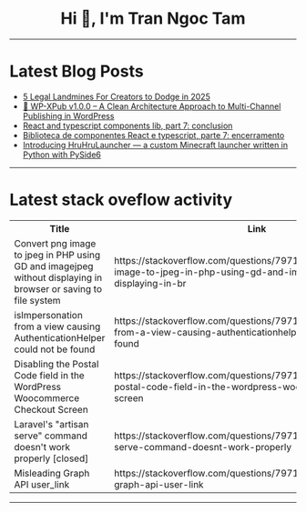 <h1 align="center">Hi 👋, I'm Tran Ngoc Tam</h1>

---

# Latest Blog Posts 
<!-- BLOG-POST-LIST:START -->
- [5 Legal Landmines For Creators to Dodge in 2025](https://dev.to/viralnoise/5-legal-landmines-for-creators-to-dodge-in-2025-k1c)
- [🚀 WP-XPub v1.0.0 – A Clean Architecture Approach to Multi-Channel Publishing in WordPress](https://dev.to/n3xt0r/wp-xpub-v100-a-clean-architecture-approach-to-multi-channel-publishing-in-wordpress-8fc)
- [React and typescript components lib, part 7: conclusion](https://dev.to/griseduardo/react-and-typescript-components-lib-part-7-conclusion-5881)
- [Biblioteca de componentes React e typescript, parte 7: encerramento](https://dev.to/griseduardo/biblioteca-de-componentes-react-e-typescript-parte-7-encerramento-4h62)
- [Introducing HruHruLauncher — a custom Minecraft launcher written in Python with PySide6](https://dev.to/krutoychel24/introducing-hruhrulauncher-a-custom-minecraft-launcher-written-in-python-with-pyside6-h2i)
<!-- BLOG-POST-LIST:END -->

---

# Latest stack oveflow activity
<table>
  <tr><th>Title</th><th>Link</th></tr>
  <!-- STACKOVERFLOW:START --><tr><td>Convert png image to jpeg in PHP using GD and imagejpeg without displaying in browser or saving to file system</td><td>https://stackoverflow.com/questions/79717807/convert-png-image-to-jpeg-in-php-using-gd-and-imagejpeg-without-displaying-in-br</td></tr><tr><td>isImpersonation from a view causing AuthenticationHelper could not be found</td><td>https://stackoverflow.com/questions/79717714/isimpersonation-from-a-view-causing-authenticationhelper-could-not-be-found</td></tr><tr><td>Disabling the Postal Code field in the WordPress Woocommerce Checkout Screen</td><td>https://stackoverflow.com/questions/79717688/disabling-the-postal-code-field-in-the-wordpress-woocommerce-checkout-screen</td></tr><tr><td>Laravel&#39;s &quot;artisan serve&quot; command doesn&#39;t work properly [closed]</td><td>https://stackoverflow.com/questions/79717640/laravels-artisan-serve-command-doesnt-work-properly</td></tr><tr><td>Misleading Graph API user_link</td><td>https://stackoverflow.com/questions/79717575/misleading-graph-api-user-link</td></tr><!-- STACKOVERFLOW:END -->
</table>

---


